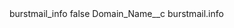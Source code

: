 <?xml version="1.0" encoding="UTF-8"?>
<CustomMetadata xmlns="http://soap.sforce.com/2006/04/metadata" xmlns:xsi="http://www.w3.org/2001/XMLSchema-instance" xmlns:xsd="http://www.w3.org/2001/XMLSchema">
    <label>burstmail_info</label>
    <protected>false</protected>
    <values>
        <field>Domain_Name__c</field>
        <value xsi:type="xsd:string">burstmail.info</value>
    </values>
</CustomMetadata>
